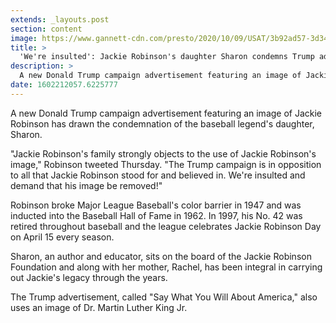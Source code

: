 ```yaml
--- 
extends: _layouts.post 
section: content 
image: https://www.gannett-cdn.com/presto/2020/10/09/USAT/3b92ad57-3d34-4095-b9e7-a388dfd196ef-AP_Jackie_Robinson_Day.JPG?crop=3700,2081,x1,y53&width=3200&height=1800&format=pjpg&auto=webp 
title: > 
  'We're insulted': Jackie Robinson's daughter Sharon condemns Trump ad featuring image of baseball legend 
description: > 
  A new Donald Trump campaign advertisement featuring an image of Jackie Robinson has drawn the condemnation of the baseball legend's daughter, Sharon."Jackie Robinson's family strongly objects to the use of Jackie Robinson's image," Robinson tweeted Thursday."The Trump campaign is in opposition to all that Jackie Robinson stood for and believed in.42 was retired throughout baseball and the league celebrates Jackie Robinson Day on April 15 every season.The Trump advertisement, called "Say What You Will About America," also uses an image of Dr. Martin Luther King Jr. 
date: 1602212057.6225777 
--- 
```

A new Donald Trump campaign advertisement featuring an image of Jackie Robinson has drawn the condemnation of the baseball legend's daughter, Sharon.

"Jackie Robinson's family strongly objects to the use of Jackie Robinson's image," Robinson tweeted Thursday. "The Trump campaign is in opposition to all that Jackie Robinson stood for and believed in. We're insulted and demand that his image be removed!"

Robinson broke Major League Baseball's color barrier in 1947 and was inducted into the Baseball Hall of Fame in 1962. In 1997, his No. 42 was retired throughout baseball and the league celebrates Jackie Robinson Day on April 15 every season.

Sharon, an author and educator, sits on the board of the Jackie Robinson Foundation and along with her mother, Rachel, has been integral in carrying out Jackie's legacy through the years.

The Trump advertisement, called "Say What You Will About America," also uses an image of Dr. Martin Luther King Jr.